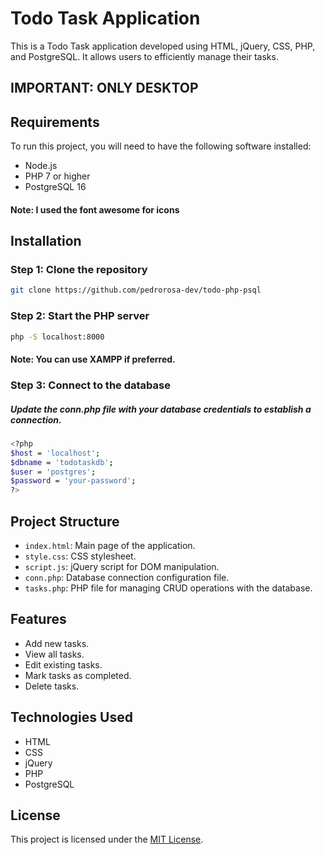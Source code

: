 # Todo Task Application

This is a Todo Task application developed using HTML, jQuery, CSS, PHP, and PostgreSQL. It allows users to efficiently manage their tasks.

## IMPORTANT: ONLY DESKTOP

## Requirements

To run this project, you will need to have the following software installed:

- Node.js
- PHP 7 or higher
- PostgreSQL 16

#### **Note**: I used the font awesome for icons

## Installation

### Step 1: Clone the repository

```bash
git clone https://github.com/pedrorosa-dev/todo-php-psql
```

### Step 2: Start the PHP server

```bash
php -S localhost:8000
```

#### **Note**: You can use XAMPP if preferred.

### Step 3: Connect to the database

##### Update the conn.php file with your database credentials to establish a connection.

```bash
<?php
$host = 'localhost';
$dbname = 'todotaskdb';
$user = 'postgres';
$password = 'your-password';
?>
```

## Project Structure

- `index.html`: Main page of the application.
- `style.css`: CSS stylesheet.
- `script.js`: jQuery script for DOM manipulation.
- `conn.php`: Database connection configuration file.
- `tasks.php`: PHP file for managing CRUD operations with the database.

## Features

- Add new tasks.
- View all tasks.
- Edit existing tasks.
- Mark tasks as completed.
- Delete tasks.

## Technologies Used

- HTML
- CSS
- jQuery
- PHP
- PostgreSQL

## License

This project is licensed under the [MIT License](LICENSE).
